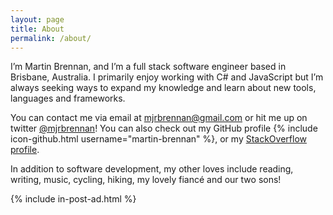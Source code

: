 ```yaml
---
layout: page
title: About
permalink: /about/
---
```


I’m Martin Brennan, and I’m a full stack software engineer based in Brisbane, Australia. I primarily enjoy working with C# and JavaScript but I’m always seeking ways to expand my knowledge and learn about new tools, languages and frameworks.

You can contact me via email at mjrbrennan@gmail.com or hit me up on twitter [@mjrbrennan](http://twitter.com/mjrbrennan)! You can also check out my GitHub profile {% include icon-github.html username="martin-brennan" %}, or my [StackOverflow profile](http://stackoverflow.com/users/875941/martin-brennan).

In addition to software development, my other loves include reading, writing, music, cycling, hiking, my lovely fiancé and our two sons!

{% include in-post-ad.html %}
